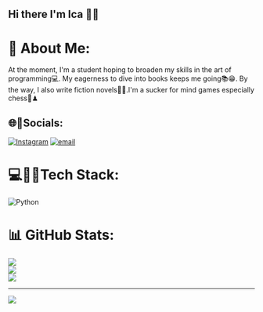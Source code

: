 ## Hi there I'm Ica 💁‍♀️
# 💫 About Me:
 At the moment, I'm a student hoping to broaden my skills in the art of programming💻. My eagerness to dive into books keeps me going📚😁. By the way, I also write fiction novels🧝‍♀️.I'm a sucker for mind games especially chess🫣♟

## 🌐📱Socials:
[![Instagram](https://img.shields.io/badge/Instagram-%23E4405F.svg?logo=Instagram&logoColor=white)](https://instagram.com/adDICK_TAEd) [![email](https://img.shields.io/badge/Email-D14836?logo=gmail&logoColor=white)](mailto:osanoirene07@gmail.com) 

# 💻👩‍💻Tech Stack:
![Python](https://img.shields.io/badge/python-3670A0?style=for-the-badge&logo=python&logoColor=ffdd54)
# 📊 GitHub Stats:
![](https://github-readme-stats.vercel.app/api?username=icaosano&theme=dark&hide_border=false&include_all_commits=false&count_private=false)<br/>
![](https://nirzak-streak-stats.vercel.app/?user=icaosano&theme=dark&hide_border=false)<br/>
![](https://github-readme-stats.vercel.app/api/top-langs/?username=icaosano&theme=dark&hide_border=false&include_all_commits=false&count_private=false&layout=compact)

---
[![](https://visitcount.itsvg.in/api?id=icaosano&icon=0&color=0)](https://visitcount.itsvg.in)

<!-- Proudly created with GPRM ( https://gprm.itsvg.in ) --><!--
**icaosano/icaosano** is a ✨ _special_ ✨ repository because its `README.md` (this file) appears on your GitHub profile
